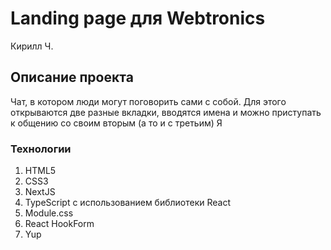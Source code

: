 # Landing page для Webtronics
Кирилл Ч.

## Описание проекта
Чат, в котором люди могут поговорить сами с собой. Для этого открываются две разные вкладки, вводятся имена и можно приступать к общению со своим вторым (а то и с третьим) Я

### Технологии

1. HTML5
2. CSS3
3. NextJS
4. TypeScript с использованием библиотеки React
5. Module.css
6. React HookForm
7. Yup